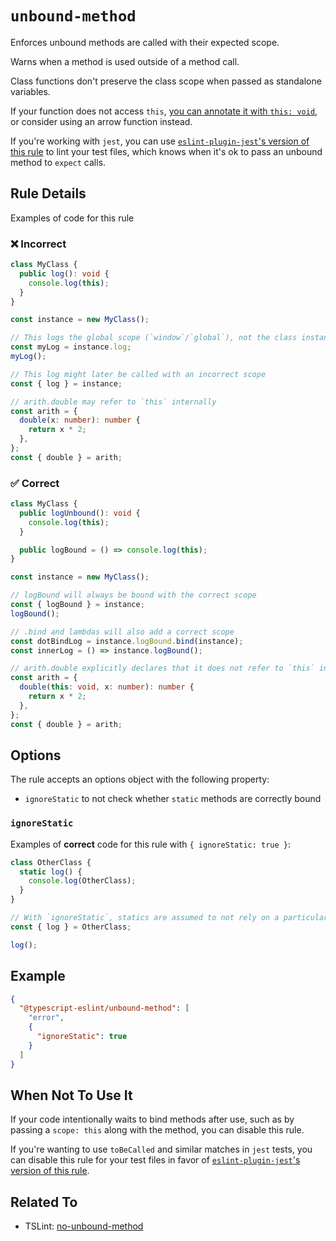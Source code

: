 # `unbound-method`

Enforces unbound methods are called with their expected scope.

Warns when a method is used outside of a method call.

Class functions don't preserve the class scope when passed as standalone variables.

If your function does not access `this`, [you can annotate it with `this: void`](https://www.typescriptlang.org/docs/handbook/2/functions.html#declaring-this-in-a-function), or consider using an arrow function instead.

If you're working with `jest`, you can use [`eslint-plugin-jest`'s version of this rule](https://github.com/jest-community/eslint-plugin-jest/blob/main/docs/rules/unbound-method.md) to lint your test files, which knows when it's ok to pass an unbound method to `expect` calls.

## Rule Details

Examples of code for this rule

<!--tabs-->

### ❌ Incorrect

```ts
class MyClass {
  public log(): void {
    console.log(this);
  }
}

const instance = new MyClass();

// This logs the global scope (`window`/`global`), not the class instance
const myLog = instance.log;
myLog();

// This log might later be called with an incorrect scope
const { log } = instance;

// arith.double may refer to `this` internally
const arith = {
  double(x: number): number {
    return x * 2;
  },
};
const { double } = arith;
```

### ✅ Correct

```ts
class MyClass {
  public logUnbound(): void {
    console.log(this);
  }

  public logBound = () => console.log(this);
}

const instance = new MyClass();

// logBound will always be bound with the correct scope
const { logBound } = instance;
logBound();

// .bind and lambdas will also add a correct scope
const dotBindLog = instance.logBound.bind(instance);
const innerLog = () => instance.logBound();

// arith.double explicitly declares that it does not refer to `this` internally
const arith = {
  double(this: void, x: number): number {
    return x * 2;
  },
};
const { double } = arith;
```

## Options

The rule accepts an options object with the following property:

- `ignoreStatic` to not check whether `static` methods are correctly bound

### `ignoreStatic`

Examples of **correct** code for this rule with `{ ignoreStatic: true }`:

```ts
class OtherClass {
  static log() {
    console.log(OtherClass);
  }
}

// With `ignoreStatic`, statics are assumed to not rely on a particular scope
const { log } = OtherClass;

log();
```

## Example

```json
{
  "@typescript-eslint/unbound-method": [
    "error",
    {
      "ignoreStatic": true
    }
  ]
}
```

## When Not To Use It

If your code intentionally waits to bind methods after use, such as by passing a `scope: this` along with the method, you can disable this rule.

If you're wanting to use `toBeCalled` and similar matches in `jest` tests, you can disable this rule for your test files in favor of [`eslint-plugin-jest`'s version of this rule](https://github.com/jest-community/eslint-plugin-jest/blob/main/docs/rules/unbound-method.md).

## Related To

- TSLint: [no-unbound-method](https://palantir.github.io/tslint/rules/no-unbound-method/)
